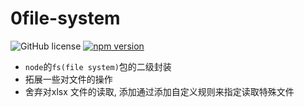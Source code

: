 # 0file-system

![GitHub license](https://img.shields.io/badge/license-MIT-blue.svg) [![npm version](https://img.shields.io/npm/v/file-manage-system.svg?style=flat)](https://www.npmjs.com/package/file-manage-system)

- `node`的`fs(file system)`包的二级封装
- 拓展一些对文件的操作
- 舍弃对xlsx 文件的读取, 添加通过添加自定义规则来指定读取特殊文件
